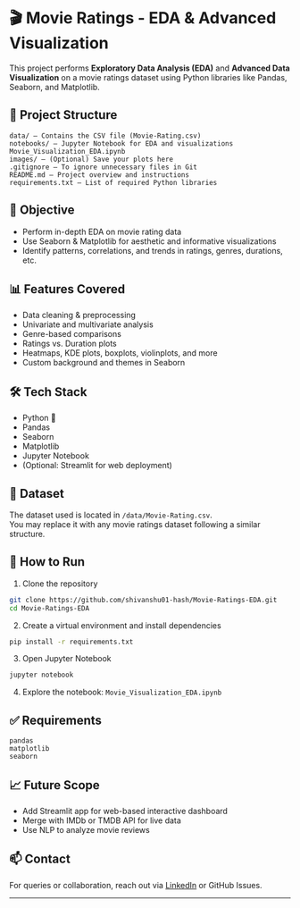 
# 🎬 Movie Ratings - EDA & Advanced Visualization

This project performs **Exploratory Data Analysis (EDA)** and **Advanced Data Visualization** on a movie ratings dataset using Python libraries like Pandas, Seaborn, and Matplotlib.

## 📁 Project Structure
```
data/ – Contains the CSV file (Movie-Rating.csv)
notebooks/ – Jupyter Notebook for EDA and visualizations
Movie_Visualization_EDA.ipynb
images/ – (Optional) Save your plots here
.gitignore – To ignore unnecessary files in Git
README.md – Project overview and instructions
requirements.txt – List of required Python libraries
```

## 📌 Objective

- Perform in-depth EDA on movie rating data
- Use Seaborn & Matplotlib for aesthetic and informative visualizations
- Identify patterns, correlations, and trends in ratings, genres, durations, etc.

## 📊 Features Covered

- Data cleaning & preprocessing
- Univariate and multivariate analysis
- Genre-based comparisons
- Ratings vs. Duration plots
- Heatmaps, KDE plots, boxplots, violinplots, and more
- Custom background and themes in Seaborn

## 🛠️ Tech Stack

- Python 🐍
- Pandas
- Seaborn
- Matplotlib
- Jupyter Notebook
- (Optional: Streamlit for web deployment)

## 📂 Dataset

The dataset used is located in `/data/Movie-Rating.csv`.  
You may replace it with any movie ratings dataset following a similar structure.

## 🚀 How to Run

1. Clone the repository  
```bash
git clone https://github.com/shivanshu01-hash/Movie-Ratings-EDA.git
cd Movie-Ratings-EDA
```

2. Create a virtual environment and install dependencies  
```bash
pip install -r requirements.txt
```

3. Open Jupyter Notebook  
```bash
jupyter notebook
```

4. Explore the notebook: `Movie_Visualization_EDA.ipynb`

## ✅ Requirements

```
pandas
matplotlib
seaborn
```

## 📈 Future Scope

- Add Streamlit app for web-based interactive dashboard
- Merge with IMDb or TMDB API for live data
- Use NLP to analyze movie reviews
  
## 📫 Contact

For queries or collaboration, reach out via [LinkedIn](www.linkedin.com/in/shivanshu-sahu-4aa7572a5) or GitHub Issues.

---
